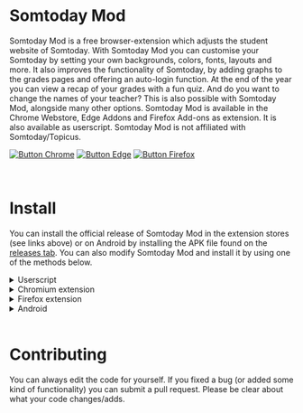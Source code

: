 # Somtoday Mod
Somtoday Mod is a free browser-extension which adjusts the student website of Somtoday. With Somtoday Mod you can customise your Somtoday by setting your own backgrounds, colors, fonts, layouts and more. It also improves the functionality of Somtoday, by adding graphs to the grades pages and offering an auto-login function. At the end of the year you can view a recap of your grades with a fun quiz. And do you want to change the names of your teacher? This is also possible with Somtoday Mod, alongside many other options. Somtoday Mod is available in the Chrome Webstore, Edge Addons and Firefox Add-ons as extension. It is also available as userscript. Somtoday Mod is not affiliated with Somtoday/Topicus.

[![Button Chrome]][ChromeLink]
[![Button Edge]][EdgeLink]
[![Button Firefox]][FirefoxLink]

<br>

# Install

You can install the official release of Somtoday Mod in the extension stores (see links above) or on Android by installing the APK file found on the [releases tab](https://github.com/Jona-Zwetsloot/Somtoday-Mod/releases). You can also modify Somtoday Mod and install it by using one of the methods below.

<details>
<summary>Userscript</summary>
<br>

Userscript:
1. Install an userscriptmanager (<a href="https://tampermonkey.net/">Tampermonkey</a> - all browsers, <a href="https://addons.mozilla.org/en-US/firefox/addon/greasemonkey/">Greasemonkey</a> - Firefox, <a href="https://apps.apple.com/us/app/userscripts/id1463298887">Userscripts</a> - Safari)
2. Add <a href="https://github.com/Jona-Zwetsloot/Somtoday-Mod/blob/main/Userscript/SomtodayMod.user.js">this userscript</a> to the userscript manager
<br>

</details>



<details>
<summary>Chromium extension</summary>
<br>

Chromium extension:
1. Go to the <a href="https://github.com/Jona-Zwetsloot/Somtoday-Mod/releases">releases page</a> and download chromium.zip
2. Unpack chromium.zip
3. Go to the extension page and enable developer mode
4. Click 'Load unpacked extension' and select the unpacked zip
<br>

</details>



<details>
<summary>Firefox extension</summary>
<br>

Firefox extension - <b>temporary and unsigned</b>, but easy:
1. Go to the <a href="https://github.com/Jona-Zwetsloot/Somtoday-Mod/releases">releases page</a> and download firefox.zip
2. Go to <b>about:debugging#/runtime/this-firefox</b>, click 'Install temporary addon' and select firefox.zip
<br>

Firefox Developer, Firefox Nightly or Firefox ESR extension - <b>unsigned</b>, but easy:
1. Go to the <a href="https://github.com/Jona-Zwetsloot/Somtoday-Mod/releases">releases page</a> and download firefox.zip
2. Go to <b>about:config</b> and disable the flag <b>xpinstall.signatures.required</b>
3. Go to <b>about:addons</b>, click on the top right cog, click 'Install addon via file' and select firefox.zip
<br>

Firefox extension - <b>signed</b>, but difficult:
1. Go to the <a href="https://github.com/Jona-Zwetsloot/Somtoday-Mod/releases">releases page</a> and download firefox.zip
2. Go to <a href="https://addons.mozilla.org/developers/">the Mozilla addon developer page</a>, click 'Submit or manage extension', and sign in with your Mozilla account
3. Click 'Create a new addon'. Follow the process to get your extension signed. Consider hosting the addon yourself to prevent too much Somtoday Mod clones in the Firefox Add-ons store.
<br>

</details>



<details>
<summary>Android</summary>
<br>

Android app:
1. Create a new **Android Studio Project** (choose the *Empty activity* template)
2. Drop the contents of the Android folder of this repo in the **/app/src/main** folder of your Android Studio Project
3. Things will probably crash, so **you may need to modify some things** to make it work
<br>

</details>

<br>

# Contributing
You can always edit the code for yourself. If you fixed a bug (or added some kind of functionality) you can submit a pull request. Please be clear about what your code changes/adds.

<!---------------------------------------------------------------------------->
[Button Chrome]: https://jonazwetsloot.nl/images/chrome-webstore.svg
[ChromeLink]: https://chromewebstore.google.com/detail/somtoday-mod/gehilkhfalphnhpidceocgmdijplpkbn 'Install in the Chrome Webstore.'
[Button Edge]: https://jonazwetsloot.nl/images/edge-addons.svg
[EdgeLink]: https://microsoftedge.microsoft.com/addons/detail/somtoday-mod/ldhlddmnhkkjnocncckkencgcmgmffme 'Install in the Edge Addons Store.'
[Button Firefox]: https://jonazwetsloot.nl/images/firefox-addons.svg
[FirefoxLink]: https://addons.mozilla.org/nl/firefox/addon/somtoday-mod/ 'Install in the Firefox Addons Store.'
